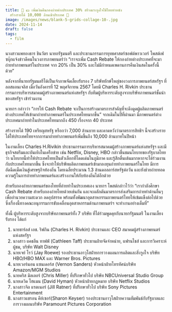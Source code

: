 ```yaml
---
title: 🎥 💵 เพิ่มเงินคืนกองถ่ายต่างประเทศ 30% สร้างแรงจูงใจใช้ไทยทำหนัง
  สร้างรายได้ 10,000 ล้านเข้าประเทศ 💸
image: /images/news/blank-5-grids-collage-10-.jpg
date: 2024-11-14
draft: false
tags:
  - film
---
```

นางสาวแพทองธาร ชินวัตร นายกรัฐมนตรี และประธานกรรมการยุทธศาสตร์ซอฟต์พาวเวอร์ โพสต์เฟซบุ๊กแจ้งข่าวดีคนในวงการภาพยนตร์ว่า “เราจะเพิ่ม Cash Rebate ให้กองถ่ายต่างประเทศที่จะมาถ่ายทำภาพยนตร์ในประเทศ จาก 20% เป็น 30% และไม่มีกำหนดเพดานการคืนเงินสดในครั้งนี้ด้วย” 



หลังจากที่นายกรัฐมนตรีได้เป็นเจ้าภาพจัดเลี้ยงรับรอง 7 บริษัทยักษ์ใหญ่ของวงการภาพยนตร์สหรัฐฯ ที่ลอสแอนเจลิส เมื่อวันอังคารที่ 12 พฤศจิกายน 2567 โดยมี Charles H. Rivkin ประธานกรรมการบริหารสมาคมผู้สร้างภาพยนตร์แห่งสหรัฐฯ กับทีมผู้บริหารระดับสูงจากบริษัทภาพยนตร์ชั้นนำของสหรัฐฯ เข้าร่วมงาน 



นายกฯ กล่าวว่า “การให้ Cash Rebate จะเป็นการสร้างมาตรการสำคัญที่จะดึงดูดผู้ผลิตภาพยนตร์ต่างประเทศให้เข้ามาถ่ายทำภาพยนตร์ในประเทศไทยมากขึ้น” จากเดิมในปีที่ผ่านมา มีภาพยนตร์ต่างประเทศมาถ่ายทำในประเทศไทยมากถึง 450 เรื่องจาก 40 ประเทศ 



สร้างรายได้ 190 เหรียญสหรัฐ หรือกว่า 7,000 ล้านบาท และคาดหวังว่ามาตรการสิทธิฯ นี้จะสร้างรายได้ให้ประเทศไทยจากการมาถ่ายทำภาพยนตร์เพิ่มขึ้นถึง 10,000 ล้านบาทในปีหน้า



ในงานเลี้ยง Charles H.Rivikin ประธานกรรมการบริหารสมาคมผู้สร้างภาพยนตร์แห่งสหรัฐฯ และมีธุรกิจสตรีมและบันเทิงในเครือข่าย เช่น Netflix, Disney, HBO กล่าวชื่นชมนโยบายของรัฐบาลไทยว่า นโยบายนี้ทำให้ประเทศไทยเป็นตัวเลือกที่โดดเด่นในภูมิภาค และรู้สึกตื่นเต้นมากหากจะได้ร่วมงานกับประเทศไทยมากขึ้น ซึ่งจะทำให้บริษัทผลิตภาพยนตร์เข้ามาลงทุนถ่ายทำภาพยนตร์ในไทย มีการอัดฉีดเม็ดเงินสู่เศรษฐกิจท้องถิ่น โดยเฉลี่ยประมาณ 1.3 ล้านดอลลาร์สหรัฐต่อวัน และยังช่วยถ่ายทอดความรู้ในการถ่ายทำภาพยนตร์และสร้างงานให้กับท้องถิ่นได้อีกด้วย



สำหรับกองถ่ายภาพยนตร์ของไทยที่ถ่ายทำในประเทศเอง นายกฯ โพสต์กล่าวไว้ว่า “เรากำลังศึกษา Cash Rebate สำหรับกองถ่ายไทยด้วยเช่นกัน และจะผลักดันมาตรการส่งเสริมการถ่ายทำด้านอื่นๆ เพื่ออำนวยความสะดวก ลดอุปสรรค พร้อมทั้งพัฒนาอุตสาหกรรมภาพยนตร์ไทยให้เข้มแข็งต่อไปด้วย ซึ่งเรื่องนี้ทางคณะอนุกรรมการขับเคลื่อนอุตสาหกรรมด้านภาพยนตร์ฯ จะทำงานอย่างเต็มที่”



ทั้งนี้ ผู้บริหารระดับสูงจากบริษัทภาพยนตร์ทั้ง 7 บริษัท ที่ได้ร่วมพูดคุยกับนายกรัฐมนตรี ในงานเลี้ยงรับรอง ได้แก่

1. นายชาร์ลส์ เอช. ริฟกิน (Charles H. Rivkin) ประธานและ CEO สมาคมผู้สร้างภาพยนตร์แห่งสหรัฐฯ
2. นางสาว แคธลีน ทาฟฟ์ (Cathleen Taff) ประธานฝ่ายจัดจําหน่าย, แฟรนไชส์ และการวิเคราะห์ผู้ชม, บริษัท Walt Disney
3. นายเจย์ โรว์ (Jay Roewe) รองประธานอาวุโสฝ่ายการวางแผนการผลิตและสิ่งจูงใจ บริษัท HBO/HBO MAX และ Warner Bros. Pictures
4. นายเวอร์นอน แซนเดอร์ส (Vernon Sanders) หัวหน้าฝ่ายโทรทัศน์บริษัท Amazon/MGM Studios
5. นายคริส มิลเลอร์ (Chris Miller) ที่ปรึกษาทั่วไป บริษัท NBCUniversal Studio Group 
6. นายเดวิด ไฮแมน (David Hyman) หัวหน้าฝ่ายกฎหมาย บริษัท Netflix Studios
7. นางสาวจิล แรตเนอร์ (Jill Ratner) ที่ปรึกษาทั่วไป บริษัท Sony Pictures Entertainment
8. นางสาวแชรอน คีย์เซอร์(Sharon Keyser) รองประธานอาวุโสฝ่ายความสัมพันธ์กับรัฐบาลและการวางแผนบริษัท Paramount Pictures Corporation
